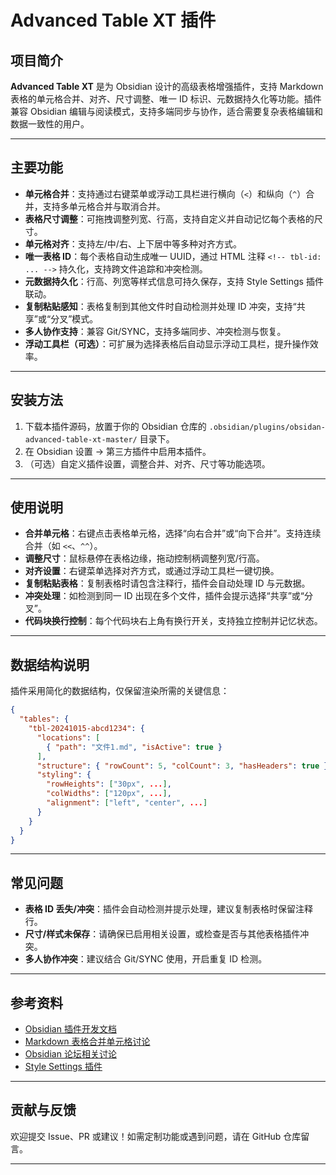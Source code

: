 # Advanced Table XT 插件

## 项目简介

**Advanced Table XT** 是为 Obsidian 设计的高级表格增强插件，支持 Markdown 表格的单元格合并、对齐、尺寸调整、唯一 ID 标识、元数据持久化等功能。插件兼容 Obsidian 编辑与阅读模式，支持多端同步与协作，适合需要复杂表格编辑和数据一致性的用户。

---

## 主要功能

- **单元格合并**：支持通过右键菜单或浮动工具栏进行横向（`<`）和纵向（`^`）合并，支持多单元格合并与取消合并。
- **表格尺寸调整**：可拖拽调整列宽、行高，支持自定义并自动记忆每个表格的尺寸。
- **单元格对齐**：支持左/中/右、上下居中等多种对齐方式。
- **唯一表格 ID**：每个表格自动生成唯一 UUID，通过 HTML 注释 `<!-- tbl-id: ... -->` 持久化，支持跨文件追踪和冲突检测。
- **元数据持久化**：行高、列宽等样式信息可持久保存，支持 Style Settings 插件联动。
- **复制粘贴感知**：表格复制到其他文件时自动检测并处理 ID 冲突，支持“共享”或“分叉”模式。
- **多人协作支持**：兼容 Git/SYNC，支持多端同步、冲突检测与恢复。
- **浮动工具栏（可选）**：可扩展为选择表格后自动显示浮动工具栏，提升操作效率。

---

## 安装方法

1. 下载本插件源码，放置于你的 Obsidian 仓库的 `.obsidian/plugins/obsidan-advanced-table-xt-master/` 目录下。
2. 在 Obsidian 设置 → 第三方插件中启用本插件。
3. （可选）自定义插件设置，调整合并、对齐、尺寸等功能选项。

---

## 使用说明

- **合并单元格**：右键点击表格单元格，选择“向右合并”或“向下合并”。支持连续合并（如 `<<`、`^^`）。
- **调整尺寸**：鼠标悬停在表格边缘，拖动控制柄调整列宽/行高。
- **对齐设置**：右键菜单选择对齐方式，或通过浮动工具栏一键切换。
- **复制粘贴表格**：复制表格时请包含注释行，插件会自动处理 ID 与元数据。
- **冲突处理**：如检测到同一 ID 出现在多个文件，插件会提示选择“共享”或“分叉”。
- **代码块换行控制**：每个代码块右上角有换行开关，支持独立控制并记忆状态。

---

## 数据结构说明

插件采用简化的数据结构，仅保留渲染所需的关键信息：

```json
{
  "tables": {
    "tbl-20241015-abcd1234": {
      "locations": [
        { "path": "文件1.md", "isActive": true }
      ],
      "structure": { "rowCount": 5, "colCount": 3, "hasHeaders": true },
      "styling": {
        "rowHeights": ["30px", ...],
        "colWidths": ["120px", ...],
        "alignment": ["left", "center", ...]
      }
    }
  }
}
```

---

## 常见问题

- **表格 ID 丢失/冲突**：插件会自动检测并提示处理，建议复制表格时保留注释行。
- **尺寸/样式未保存**：请确保已启用相关设置，或检查是否与其他表格插件冲突。
- **多人协作冲突**：建议结合 Git/SYNC 使用，开启重复 ID 检测。

---

## 参考资料

- [Obsidian 插件开发文档](https://docs.obsidian.md/Plugins/Plugin+development+guide)
- [Markdown 表格合并单元格讨论](https://github.com/quarto-dev/quarto-cli/discussions/8427)
- [Obsidian 论坛相关讨论](https://forum.obsidian.md/)
- [Style Settings 插件](https://github.com/mgmeyers/obsidian-style-settings)

---

## 贡献与反馈

欢迎提交 Issue、PR 或建议！如需定制功能或遇到问题，请在 GitHub 仓库留言。

---
